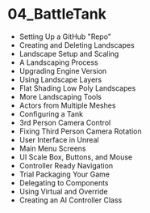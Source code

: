 # 04_BattleTank

* Setting Up a GitHub "Repo"
* Creating and Deleting Landscapes
* Landscape Setup and Scaling
* A Landscaping Process
* Upgrading Engine Version
* Using Landscape Layers
* Flat Shading Low Poly Landscapes
* More Landscaping Tools
* Actors from Multiple Meshes
* Configuring a Tank
* 3rd Person Camera Control
* Fixing Third Person Camera Rotation
* User Interface in Unreal
* Main Menu Screens
* UI Scale Box, Buttons, and Mouse
* Controller Ready Navigation
* Trial Packaging Your Game
* Delegating to Components
* Using Virtual and Override
* Creating an AI Controller Class
